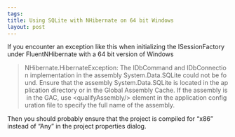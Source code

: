 ```yaml
--- 
tags: 
title: Using SQLite with NHibernate on 64 bit Windows
layout: post
---
```

<p>If you encounter an exception like this when initializing the ISessionFactory under FluentNHibernate with a 64 bit version of Windows</p>
<blockquote>NHibernate.HibernateException: The IDbCommand and IDbConnection implementation in the assembly System.Data.SQLite could not be found. Ensure that the assembly System.Data.SQLite is located in the application directory or in the Global Assembly Cache. If the assembly is in the GAC, use &lt;qualifyAssembly/&gt; element in the application configuration file to specify the full name of the assembly.</blockquote>
<p>Then you should probably ensure that the project is compiled for &#8220;x86&#8221; instead of &#8220;Any&#8221; in the project properties dialog.</p>
